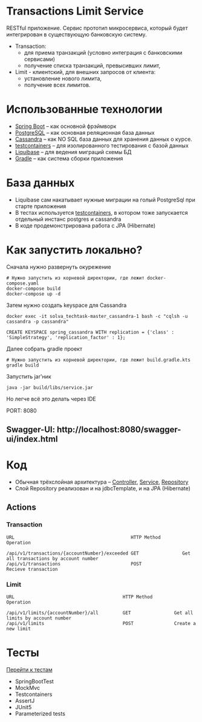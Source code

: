 # Transactions Limit Service

RESTful приложение. Сервис прототип микросервиса, который будет интегрирован в существующую банковскую систему.

* Transaction:
  * для приема транзакций (условно интеграция с банковскими сервисами)
  * получение списка транзакций, превысивших лимит,  
* Limit - клиентский, для внешних запросов от клиента: 
  * установление нового лимита, 
  * получение всех лимитов.

# Использованные технологии

* [Spring Boot](https://spring.io/projects/spring-boot) – как основной фрэймворк
* [PostgreSQL](https://www.postgresql.org/) – как основная реляционная база данных
* [Сassandra](https://cassandra.apache.org/_/index.html) – как NO SQL база данных для хранения данных о курсе.
* [testcontainers](https://testcontainers.com/) – для изолированного тестирования с базой данных
* [Liquibase](https://www.liquibase.org/) – для ведения миграций схемы БД
* [Gradle](https://gradle.org/) – как система сборки приложения

# База данных

* Liquibase сам накатывает нужные миграции на голый PostgreSql при старте приложения
* В тестах используется [testcontainers](https://testcontainers.com/), в котором тоже запускается отдельный инстанс
  postgres и cassandra
* В коде продемонстрирована работа с JPA (Hibernate)

# Как запустить локально?

Сначала нужно развернуть окурежение
```shell
# Нужно запустить из корневой директории, где лежит docker-compose.yaml
docker-compose build
docker-compose up -d
```

Затем нужно создать keyspace для Cassandra

```shell
docker exec -it solva_techtask-master_cassandra-1 bash -c "cqlsh -u cassandra -p cassandra"
```

```shell
CREATE KEYSPACE spring_cassandra WITH replication = {'class' : 'SimpleStrategy', 'replication_factor' : 1};
```

Далее собрать gradle проект

```shell
# Нужно запустить из корневой директории, где лежит build.gradle.kts
gradle build
```

Запустить jar'ник

```shell
java -jar build/libs/service.jar
```

Но легче всё это делать через IDE

PORT: 8080

## Swagger-UI: http://localhost:8080/swagger-ui/index.html

# Код

* Обычная трёхслойная
  архитектура – [Controller](src/main/java/org/example/controller), [Service](src/main/java/org/example/service), [Repository](src/main/java/org/example/repository)
* Слой Repository реализован и на jdbcTemplate, и на JPA (Hibernate)

## Actions
### Transaction

    URL                                           HTTP Method        Operation
    
    /api/v1/transactions/{accountNumber}/exceeded GET                Get all transactions by account number
    /api/v1/transactions                          POST               Recieve transaction
    
### Limit
    URL                                        HTTP Method        Operation

    /api/v1/limits/{accountNumber}/all         GET                Get all limits by account number
    /api/v1/limits                             POST               Create a new limit

# Тесты
[Перейти к тестам](src/test/java/org/example)

* SpringBootTest
* MockMvc
* Testcontainers
* AssertJ
* JUnit5
* Parameterized tests
